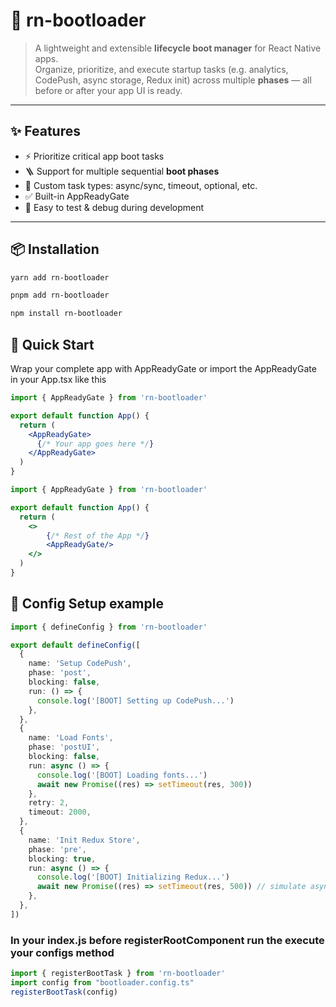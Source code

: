 # 🥾 rn-bootloader

> A lightweight and extensible **lifecycle boot manager** for React Native apps.  
Organize, prioritize, and execute startup tasks (e.g. analytics, CodePush, async storage, Redux init) across multiple **phases** — all before or after your app UI is ready.

---

## ✨ Features

- ⚡️ Prioritize critical app boot tasks
- 🪜 Support for multiple sequential **boot phases**
- 🧠 Custom task types: async/sync, timeout, optional, etc.
- ✅ Built-in AppReadyGate
- 🧪 Easy to test & debug during development

---

## 📦 Installation

```bash
yarn add rn-bootloader
```
```bash
pnpm add rn-bootloader
```
```bash
npm install rn-bootloader
```


## 🚀 Quick Start
Wrap your complete app with AppReadyGate or import the AppReadyGate in your App.tsx like this 
```jsx
import { AppReadyGate } from 'rn-bootloader'

export default function App() {
  return (
    <AppReadyGate>
      {/* Your app goes here */}
    </AppReadyGate>
  )
}
```
```jsx
import { AppReadyGate } from 'rn-bootloader'

export default function App() {
  return (
    <>
        {/* Rest of the App */}
        <AppReadyGate/>
    </>
  )
}
```
## 🧩 Config Setup example
```ts
import { defineConfig } from 'rn-bootloader'

export default defineConfig([
  {
    name: 'Setup CodePush',
    phase: 'post',
    blocking: false,
    run: () => {
      console.log('[BOOT] Setting up CodePush...')
    },
  },
  {
    name: 'Load Fonts',
    phase: 'postUI',
    blocking: false,
    run: async () => {
      console.log('[BOOT] Loading fonts...')
      await new Promise((res) => setTimeout(res, 300))
    },
    retry: 2,
    timeout: 2000,
  },
  {
    name: 'Init Redux Store',
    phase: 'pre',
    blocking: true,
    run: async () => {
      console.log('[BOOT] Initializing Redux...')
      await new Promise((res) => setTimeout(res, 500)) // simulate async
    },
  },
])

```

### In your index.js before registerRootComponent run the execute your configs method  
```js
import { registerBootTask } from 'rn-bootloader'
import config from "bootloader.config.ts"
registerBootTask(config)
```